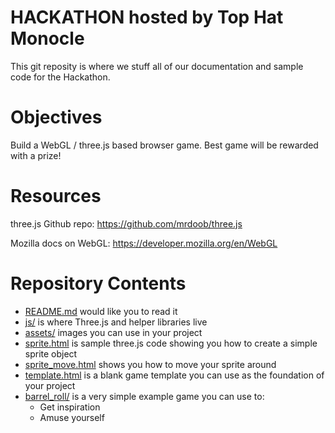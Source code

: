 HACKATHON hosted by Top Hat Monocle
===================================

This git reposity is where we stuff all of our documentation and sample code for the Hackathon. 

Objectives
==========

Build a WebGL / three.js based browser game. Best game will be rewarded with a prize!

Resources
=========

three.js Github repo: https://github.com/mrdoob/three.js

Mozilla docs on WebGL: https://developer.mozilla.org/en/WebGL

Repository Contents
===================

* [README.md](https://github.com/tophatmonocle/Hackathon/blob/master/README.md) would like you to read it
* [js/](https://github.com/tophatmonocle/Hackathon/blob/master/js) is where Three.js and helper libraries live
* [assets/](https://github.com/tophatmonocle/Hackathon/blob/master/assets) images you can use in your project
* [sprite.html](https://github.com/tophatmonocle/Hackathon/blob/master/sprite.html) is sample three.js code showing you how to create a simple sprite object
* [sprite_move.html](https://github.com/tophatmonocle/Hackathon/blob/master/sprite_move.html) shows you how to move your sprite around
* [template.html](https://github.com/tophatmonocle/Hackathon/blob/master/template.html) is a blank game template you can use as the foundation of your project
* [barrel_roll/](https://github.com/tophatmonocle/Hackathon/tree/master/barrel_roll) is a very simple example game you can use to:
    * Get inspiration
    * Amuse yourself

